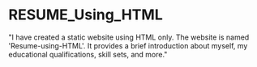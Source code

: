# RESUME_Using_HTML
"I have created a static website using HTML only. The website is named 'Resume-using-HTML'. It provides a brief introduction about myself, my educational qualifications, skill sets, and more."
